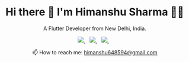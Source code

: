
<h1 align='center'>
  Hi there 👋 I'm Himanshu Sharma 👨‍💻
</h1>

<p align='center'>
  A Flutter Developer from New Delhi, India.
</p>
<p align='center'>
  
  <a href="https://wa.me/7530847637?text=Hi!%20 Himanshu">
    <img src="https://img.shields.io/badge/WHATSAPP-%2325D366.svg?&style=for-the-badge&logo=whatsapp&logoColor=white" />    
  </a>&nbsp;&nbsp;
  <a href="https://www.linkedin.com/in/himanshu-sharma-0666a5129">
    <img src="https://img.shields.io/badge/linkedin-%230077B5.svg?&style=for-the-badge&logo=linkedin&logoColor=white" />
  </a>&nbsp;&nbsp;
  <a href="https://www.instagram.com/himanshu.sharma.64/">
    <img src="https://img.shields.io/badge/instagram-%23E4405F.svg?&style=for-the-badge&logo=instagram&logoColor=white" />        
  </a>&nbsp;&nbsp;
  
</p>

<p align='center'>
  📫 How to reach me: <a href='mailto:himanshu648594@gmail.com'>himanshu648594@gmail.com</a>
</p>

<!--
**himanshu64/himanshu64** is a ✨ _special_ ✨ repository because its `README.md` (this file) appears on your GitHub profile.

Here are some ideas to get you started:

- 🔭 I’m currently working on ...
- 🌱 I’m currently learning ...
- 👯 I’m looking to collaborate on ...
- 🤔 I’m looking for help with ...
- 💬 Ask me about ...
- 📫 How to reach me: ...
- 😄 Pronouns: ...
- ⚡ Fun fact: ...
-->

